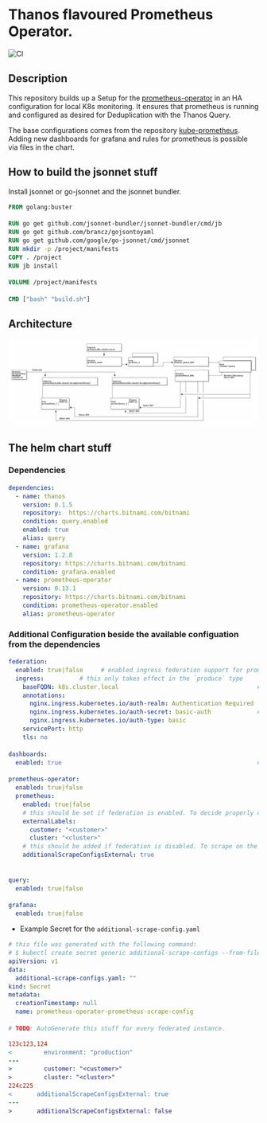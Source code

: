 # Thanos flavoured Prometheus Operator.
![CI](https://github.com/Cellebyte/helm/workflows/CI/badge.svg?branch=release)
## Description

This repository builds up a Setup for the [prometheus-operator](https://github.com/coreos/prometheus-operator) in an HA configuration for local K8s monitoring.
It ensures that prometheus is running and configured as desired for Deduplication with the Thanos Query.

The base configurations comes from the repository [kube-prometheus](https://github.com/coreos/kube-prometheus). Adding new dashboards for grafana and rules for prometheus is possible via files in the chart.

## How to build the jsonnet stuff
Install jsonnet or go-jsonnet and the jsonnet bundler.


```Dockerfile
FROM golang:buster

RUN go get github.com/jsonnet-bundler/jsonnet-bundler/cmd/jb
RUN go get github.com/brancz/gojsontoyaml
RUN go get github.com/google/go-jsonnet/cmd/jsonnet
RUN mkdir -p /project/manifests
COPY . /project
RUN jb install

VOLUME /project/manifests

CMD ["bash" "build.sh"]

```

## Architecture

![](Architecture-Graph-Thanos.png)

## The helm chart stuff

### Dependencies

```yaml
dependencies:
  - name: thanos
    version: 0.1.5
    repository:  https://charts.bitnami.com/bitnami
    condition: query.enabled
    enabled: true
    alias: query
  - name: grafana
    version: 1.2.8
    repository: https://charts.bitnami.com/bitnami
    condition: grafana.enabled
  - name: prometheus-operator
    version: 0.13.1
    repository: https://charts.bitnami.com/bitnami
    condition: prometheus-operator.enabled
    alias: prometheus-operator
```

### Additional Configuration beside the available configuation from the dependencies

```yaml
federation:
  enabled: true|false     # enabled ingress federation support for prometheus
  ingress:          # this only takes effect in the `produce` type
    baseFQDN: k8s.cluster.local                                       # gets extended with prefix prometheus-(0-N) for every replica in .
    annotations:
      nginx.ingress.kubernetes.io/auth-realm: Authentication Required
      nginx.ingress.kubernetes.io/auth-secret: basic-auth             # this needs to be created by hand.
      nginx.ingress.kubernetes.io/auth-type: basic
    servicePort: http
    tls: no

dashboards:
  enabled: true                                                       # handles the templating of the dashboard ConfigMaps.

prometheus-operator:
  enabled: true|false
  prometheus:
    enabled: true|false
    # this should be set if federation is enabled. To decide properly on the different instances.
    externalLabels:
      customer: "<customer>"
      cluster: "<cluster>"
    # this should be added if federation is disabled. To scrape on the other federated prometheus instances.
    additionalScrapeConfigsExternal: true
      

query:
  enabled: true|false

grafana:
  enabled: true|false

```

* Example Secret for the `additional-scrape-config.yaml`
```yaml
# this file was generated with the following command:
# $ kubectl create secret generic additional-scrape-configs --from-file=prometheus-additional.yaml --dry-run -oyaml > additional-scrape-configs.yaml
apiVersion: v1
data:
  additional-scrape-configs.yaml: ""
kind: Secret
metadata:
  creationTimestamp: null
  name: prometheus-operator-prometheus-scrape-config

# TODO: AutoGenerate this stuff for every federated instance.
```


```diff
123c123,124
<         environment: "production"
---
>         customer: "<customer>"
>         cluster: "<cluster>"
224c225
<       additionalScrapeConfigsExternal: true
---
>       additionalScrapeConfigsExternal: false
```
